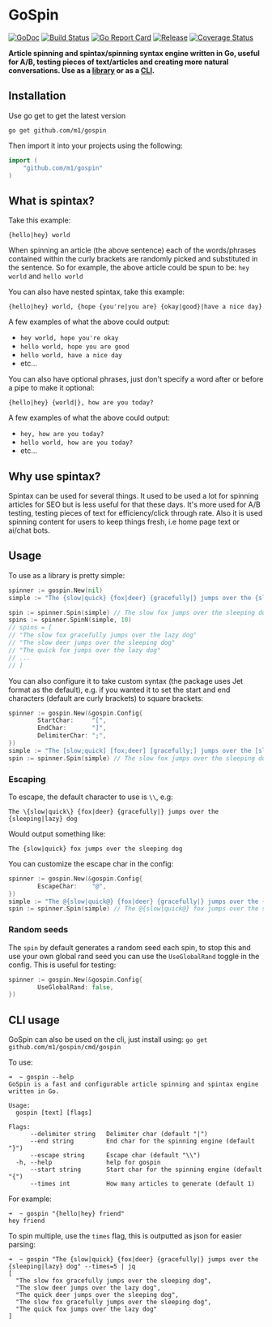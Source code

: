 # GoSpin

[![GoDoc](https://godoc.org/github.com/m1/gospin?status.svg)](https://godoc.org/github.com/m1/gospin)
[![Build Status](https://travis-ci.org/m1/gospin.svg?branch=master)](https://travis-ci.org/m1/gospin)
[![Go Report Card](https://goreportcard.com/badge/github.com/m1/gospin)](https://goreportcard.com/report/github.com/m1/gospin)
[![Release](https://img.shields.io/github/release/m1/gospin.svg)](https://github.com/m1/gospin/releases/latest)
[![Coverage Status](https://coveralls.io/repos/github/m1/gospin/badge.svg)](https://coveralls.io/github/m1/gospin)

__Article spinning and spintax/spinning syntax engine written in Go, useful for A/B, testing pieces of text/articles and creating more natural conversations. 
Use as a [library](#usage) or as a [CLI](#cli-usage).__

## Installation

Use go get to get the latest version
```text
go get github.com/m1/gospin
```

Then import it into your projects using the following:
```go
import (
	"github.com/m1/gospin"
)
```

## What is spintax?

Take this example:

```
{hello|hey} world
```

When spinning an article (the above sentence) each of the words/phrases contained within the curly brackets 
are randomly picked and substituted in the sentence. So for example, the above article could be spun to be:
`hey world` and `hello world`

You can also have nested spintax, take this example:

```
{hello|hey} world, {hope {you're|you are} {okay|good}|have a nice day}
```

A few examples of what the above could output:
- `hey world, hope you're okay`
- `hello world, hope you are good`
- `hello world, have a nice day`
- etc...

You can also have optional phrases, just don't specify a word after or before a pipe to make it optional:
```
{hello|hey} {world|}, how are you today?
```

A few examples of what the above could output:
- `hey, how are you today?`
- `hello world, how are you today?`
- etc...

## Why use spintax?

Spintax can be used for several things. It used to be used a lot for spinning articles for SEO but is 
less useful for that these days. It's more used for A/B testing, testing pieces of text for efficiency/click through rate. 
Also it is used spinning content for users to keep things fresh, i.e home page text or ai/chat bots.

## Usage

To use as a library is pretty simple:

```go
spinner := gospin.New(nil)
simple := "The {slow|quick} {fox|deer} {gracefully|} jumps over the {sleeping|lazy} dog"

spin := spinner.Spin(simple) // The slow fox jumps over the sleeping dog
spins := spinner.SpinN(simple, 10)
// spins = [
// "The slow fox gracefully jumps over the lazy dog"
// "The slow deer jumps over the sleeping dog"
// "The quick fox jumps over the lazy dog"
// ...
// ]
```

You can also configure it to take custom syntax (the package uses Jet format as the default), e.g. if you 
wanted it to set the start and end characters (default are curly brackets) to square brackets:
```go
spinner := gospin.New(&gospin.Config{
        StartChar:     "[",
        EndChar:       "]",
        DelimiterChar: ";",
})
simple := "The [slow;quick] [fox;deer] [gracefully;] jumps over the [sleeping;lazy] dog"
spin := spinner.Spin(simple) // The slow fox jumps over the sleeping dog
```

### Escaping

To escape, the default character to use is `\\`, e.g:

```
The \{slow|quick\} {fox|deer} {gracefully|} jumps over the {sleeping|lazy} dog
```

Would output something like:
```
The {slow|quick} fox jumps over the sleeping dog
```

You can customize the escape char in the config:
```go
spinner := gospin.New(&gospin.Config{
        EscapeChar:    "@",
})
simple := "The @{slow|quick@} {fox|deer} {gracefully|} jumps over the {sleeping|lazy} dog"
spin := spinner.Spin(simple) // The @{slow|quick@} fox jumps over the sleeping dog
```

### Random seeds

The `spin` by default generates a random seed each spin, to stop this and use your own global rand seed you can 
use the `UseGlobalRand` toggle in the config. This is useful for testing:

```go
spinner := gospin.New(&gospin.Config{
        UseGlobalRand: false,
})
```

## CLI usage
 
GoSpin can also be used on the cli, just install using: `go get github.com/m1/gospin/cmd/gospin`

To use:
```
➜  ~ gospin --help                    
GoSpin is a fast and configurable article spinning and spintax engine written in Go.

Usage:
  gospin [text] [flags]

Flags:
      --delimiter string   Delimiter char (default "|")
      --end string         End char for the spinning engine (default "}")
      --escape string      Escape char (default "\\")
  -h, --help               help for gospin
      --start string       Start char for the spinning engine (default "{")
      --times int          How many articles to generate (default 1)
```

For example: 
```
➜  ~ gospin "{hello|hey} friend"                     
hey friend
```

To spin multiple, use the `times` flag, this is outputted as json for easier parsing:
```
➜  ~ gospin "The {slow|quick} {fox|deer} {gracefully|} jumps over the {sleeping|lazy} dog" --times=5 | jq
[
  "The slow fox gracefully jumps over the sleeping dog",
  "The slow deer jumps over the lazy dog",
  "The quick deer jumps over the sleeping dog",
  "The slow fox gracefully jumps over the sleeping dog",
  "The quick fox jumps over the lazy dog"
]
```
